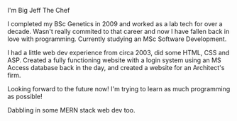 I'm Big Jeff The Chef

I completed my BSc Genetics in 2009 and worked as a lab tech for over a decade. Wasn't really commited to that career and now
I have fallen back in love with programming. Currently studying an MSc Software Development.

I had a little web dev experience from circa 2003, did some HTML, CSS and ASP. Created a fully functioning website with a login system
using an MS Access database back in the day, and created a website for an Architect's firm.

Looking forward to the future now! I'm trying to learn as much programming as possible!

Dabbling in some MERN stack web dev too.
